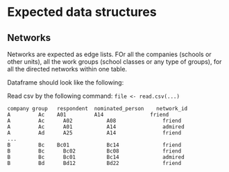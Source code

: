 # Expected data structures
## Networks

Networks are expected as edge lists. FOr all the companies (schools or other units), all the work groups (school classes or any type of groups), 
for all the directed networks within one table.

Dataframe should look like the following:

Read csv by the following command: `file <- read.csv(...)`

```
company	group	respondent	nominated_person	network_id
A   	  Ac  	A01	        A14	              friend
A   	  Ac	  A02	        A08	              friend
A   	  Ac	  A01	        A14	              admired
A   	  Ad	  A25	        A14	              friend
...
B   	  Bc  	Bc01	        Bc14	          friend
B   	  Bc	  Bc02	        Bc08	          friend
B   	  Bc	  Bc01	        Bc14	          admired
B   	  Bd	  Bd12	        Bd22	          friend
```
